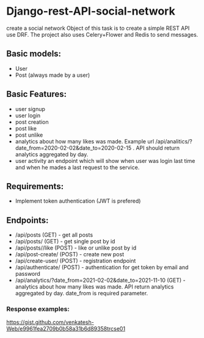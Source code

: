 # Django-rest-API-social-network
create a social network
Object of this task is to create a simple REST API use DRF.
The project also uses Celery+Flower and Redis to send messages.


## Basic models:
- User
- Post (always made by a user)

## Basic Features:
- user signup
- user login
- post creation
- post like
- post unlike
- analytics about how many likes was made. Example url /api/analitics/?date_from=2020-02-02&date_to=2020-02-15 . API should return analytics aggregated by day. 
- user activity an endpoint which will show when user was login last time and when he mades a last request to the service.


## Requirements:
- Implement token authentication (JWT is prefered)

## Endpoints:
- /api/posts (GET) - get all posts
- /api/posts/<post-id> (GET) - get single post by id
- /api/posts/<post-id>/like (POST) - like or unlike post by id
- /api/post-create/ (POST) - create new post
- /api/create-user/ (POST) - registration endpoint
- /api/authenticate/ (POST) - authentication for get token by email and password
- /api/analytics/?date_from=2021-02-02&date_to=2021-11-10 (GET) - analytics about how many likes was made. API return 
analytics aggregated by day. date_from is required parameter.

### Response examples:
https://gist.github.com/venkatesh-Web/e9961fea2709b0b58a31b6d89358trcse01




